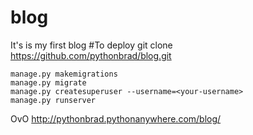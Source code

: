 # blog
It's is my first blog
#To deploy
git clone https://github.com/pythonbrad/blog.git
```
manage.py makemigrations
manage.py migrate
manage.py createsuperuser --username=<your-username>
manage.py runserver
```
OvO
http://pythonbrad.pythonanywhere.com/blog/
